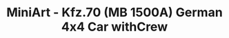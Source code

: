 ---
layout: product
title: "MiniArt - Kfz.70 (MB 1500A) German 4x4 Car withCrew"
price: "5000" 
desc: "N/A"
img_path: "/assets/img/MI35139.webp"
brand: "N/A"
available: false
special_offer: false
new: false
soon: false
cat: "010000"
subcat: "010100"
subsubcat: "0N/A"
sifra: "MI35139"
popular: false
spec: false
---